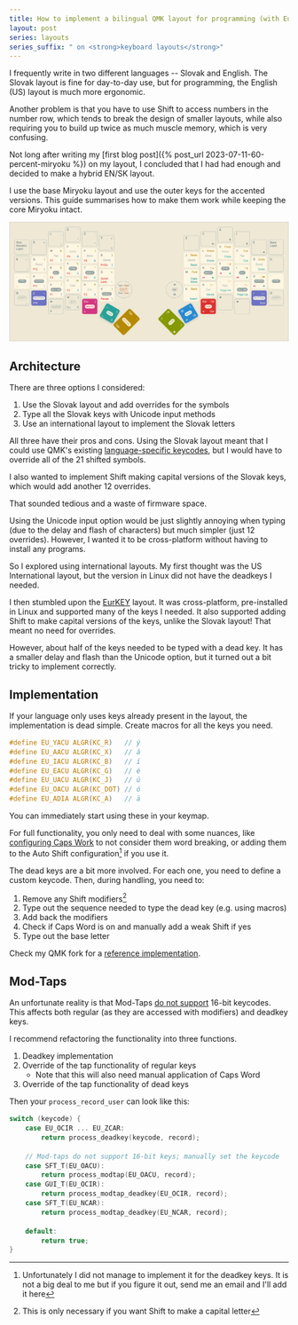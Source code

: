 ```yaml
---
title: How to implement a bilingual QMK layout for programming (with EurKEY)
layout: post
series: layouts
series_suffix: " on <strong>keyboard layouts</strong>"
---
```


I frequently write in two different languages -- Slovak and English. The Slovak layout is fine for day-to-day use, but for programming, the English (US) layout is much more ergonomic.

Another problem is that you have to use Shift to access numbers in the number row, which tends to break the design of smaller layouts, while also requiring you to build up twice as much muscle memory, which is very confusing.

Not long after writing my [first blog post]({% post_url 2023-07-11-60-percent-miryoku %}) on my layout, I concluded that I had had enough and decided to make a hybrid EN/SK layout.

I use the base Miryoku layout and use the outer keys for the accented versions. This guide summarises how to make them work while keeping the core Miryoku intact.

[![reference](/assets/img/sofle-layout/reference.svg)][figma]

## Architecture

There are three options I considered:
 1. Use the Slovak layout and add overrides for the symbols
 2. Type all the Slovak keys with Unicode input methods
 3. Use an international layout to implement the Slovak letters

All three have their pros and cons. Using the Slovak layout meant that I could use QMK's existing [language-specific keycodes][keymap-extra], but I would have to override all of the 21 shifted symbols.
 
I also wanted to implement Shift making capital versions of the Slovak keys, which would add another 12 overrides.

That sounded tedious and a waste of firmware space.

Using the Unicode input option would be just slightly annoying when typing (due to the delay and flash of characters) but much simpler (just 12 overrides). However, I wanted it to be cross-platform without having to install any programs.

So I explored using international layouts. My first thought was the US International layout, but the version in Linux did not have the deadkeys I needed.

I then stumbled upon the [EurKEY][eurkey] layout. It was cross-platform, pre-installed in Linux and supported many of the keys I needed. It also supported adding Shift to make capital versions of the keys, unlike the Slovak layout! That meant no need for overrides.

However, about half of the keys needed to be typed with a dead key. It has a smaller delay and flash than the Unicode option, but it turned out a bit tricky to implement correctly.

## Implementation

If your language only uses keys already present in the layout, the implementation is dead simple. Create macros for all the keys you need.

```c
#define EU_YACU ALGR(KC_R)   // ý
#define EU_AACU ALGR(KC_X)   // á
#define EU_IACU ALGR(KC_B)   // í
#define EU_EACU ALGR(KC_G)   // é
#define EU_UACU ALGR(KC_J)   // ú
#define EU_OACU ALGR(KC_DOT) // ó
#define EU_ADIA ALGR(KC_A)   // ä
```

You can immediately start using these in your keymap.

For full functionality, you only need to deal with some nuances, like [configuring Caps Work](https://docs.qmk.fm/#/feature_caps_word?id=configure-which-keys-are-word-breaking) to not consider them word breaking, or adding them to the Auto Shift configuration[^autoshift] if you use it.

The dead keys are a bit more involved. For each one, you need to define a custom keycode. Then, during handling, you need to:

1. Remove any Shift modifiers[^delmods]
2. Type out the sequence needed to type the dead key (e.g. using macros)
3. Add back the modifiers
4. Check if Caps Word is on and manually add a weak Shift if yes
5. Type out the base letter

[^delmods]: This is only necessary if you want Shift to make a capital letter
[^autoshift]: Unfortunately I did not manage to implement it for the deadkey keys. It is not a big deal to me but if you figure it out, send me an email and I'll add it here

Check my QMK fork for a [reference implementation][keymap_eurkey.c].

## Mod-Taps

An unfortunate reality is that Mod-Taps [do not support][modtap-caveat] 16-bit keycodes. This affects both regular (as they are accessed with modifiers) and deadkey keys.

I recommend refactoring the functionality into three functions.

1. Deadkey implementation
2. Override of the tap functionality of regular keys
    - Note that this will also need manual application of Caps Word
3. Override of the tap functionality of dead keys

Then your `process_record_user` can look like this:

```c
switch (keycode) {
    case EU_OCIR ... EU_ZCAR:
        return process_deadkey(keycode, record);

    // Mod-taps do not support 16-bit keys; manually set the keycode
    case SFT_T(EU_OACU):
        return process_modtap(EU_OACU, record);
    case GUI_T(EU_OCIR):
        return process_modtap_deadkey(EU_OCIR, record);
    case SFT_T(EU_NCAR):
        return process_modtap_deadkey(EU_NCAR, record);

    default:
        return true;
}
```

[figma]: https://www.figma.com/file/Ty5GlR07527IqVRcMPnfTQ/P%C3%B4vab-Layout?type=design&node-id=0%3A1&mode=design&t=L4o97CRDY0nQGUmc-1
[keymap-extra]: https://docs.qmk.fm/#/reference_keymap_extras?id=header-files
[eurkey]: https://eurkey.steffen.bruentjen.eu/
[caps-word]: https://docs.qmk.fm/#/feature_caps_word?id=configure-which-keys-are-word-breaking
[keymap_eurkey.c]: https://github.com/jurf/qmk_firmware/blob/master/keyboards/sofle/keymaps/jurf/keymap_extras/keymap_eurkey.c
[modtap-caveat]: https://github.com/qmk/qmk_firmware/blob/master/docs/mod_tap.md#caveats